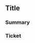 ## Title

<!-- Add a subject for the related issue. -->

### Summary

<!-- Add a description of the changes and the related issue. Please also include relevant motivation and context. List any dependencies that are required for this change. -->

### Ticket

<!-- Set ticket URL -->